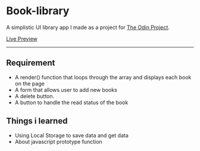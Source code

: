 # Book-library

A simplistic UI library app I made as a project for [The Odin Project](https://www.theodinproject.com/lessons/node-path-javascript-library).

[Live Preview](https://asminkarki012.github.io/Book-library/)


***

## Requirement

- A render() function that loops through the array and displays each book on the page
- A form that allows user to add new books
- A delete button.
- A button to handle the read status of the book

## Things i learned
- Using Local Storage to save data and get data
- About javascript prototype function







